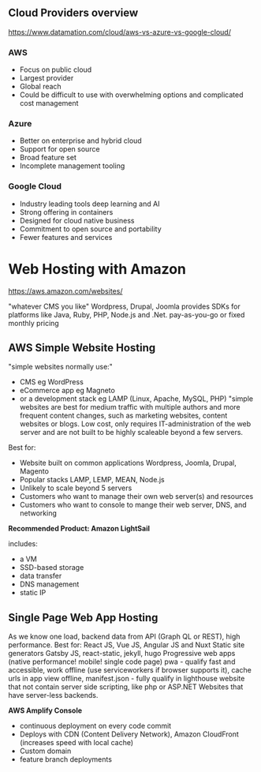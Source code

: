 ## Cloud Providers overview
https://www.datamation.com/cloud/aws-vs-azure-vs-google-cloud/
### AWS
- Focus on public cloud
- Largest provider
- Global reach
- Could be difficult to use with overwhelming options and complicated cost management
### Azure
- Better on enterprise and hybrid cloud
- Support for open source
- Broad feature set
- Incomplete management tooling
### Google Cloud
- Industry leading tools deep learning and AI
- Strong offering in containers
- Designed for cloud native business
- Commitment to open source and portability
- Fewer features and services

# Web Hosting with Amazon
https://aws.amazon.com/websites/

"whatever CMS you like" Wordpress, Drupal, Joomla
provides SDKs for platforms like Java, Ruby, PHP, Node.js and .Net.
pay-as-you-go or fixed monthly pricing

## AWS Simple Website Hosting
"simple websites normally use:"
- CMS eg WordPress
- eCommerce app eg Magneto
- or a development stack eg LAMP (Linux, Apache, MySQL, PHP)
"simple websites are best for medium traffic with multiple authors and more frequent content changes, such as marketing websites, content websites or blogs.
Low cost, only requires IT-administration of the web server and are not built to be highly scaleable beyond a few servers.

Best for:
- Website built on common applications Wordpress, Joomla, Drupal, Magento
- Popular stacks LAMP, LEMP, MEAN, Node.js
- Unlikely to scale beyond 5 servers
- Customers who want to manage their own web server(s) and resources
- Customers who want to console to mange their web server, DNS, and networking

**Recommended Product: Amazon LightSail**

includes:
- a VM
- SSD-based storage
- data transfer
- DNS management
- static IP

## Single Page Web App Hosting
As we know one load, backend data from API (Graph QL or REST), high performance.
Best for:
React JS, Vue JS, Angular JS and Nuxt
Static site generators Gatsby JS, react-static, jekyll, hugo
Progressive web apps (native performance! mobile! single code page)
pwa - qualify fast and accessible, work offline (use serviceworkers if browser supports it), cache urls in app view offline, manifest.json - fully qualify in lighthouse
website that not contain server side scripting, like php or ASP.NET
Websites that have server-less backends.

**AWS Amplify Console**
- continuous deployment on every code commit
- Deploys with CDN (Content Delivery Network), Amazon CloudFront (increases speed with local cache)
- Custom domain
- feature branch deployments